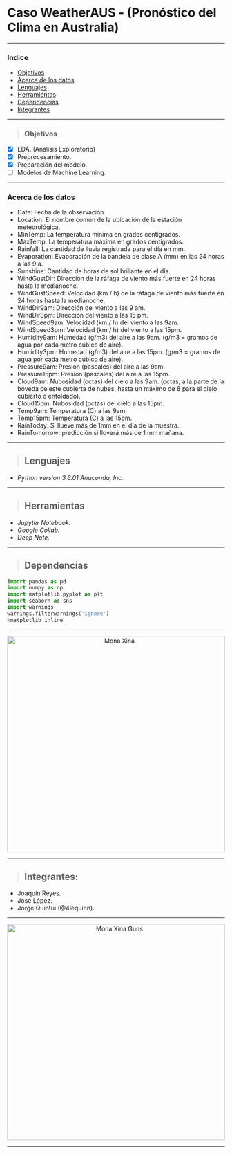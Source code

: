 # Caso WeatherAUS - (Pronóstico del Clima en Australia)

<hr>

### Indice
* [Objetivos](#objetivos)
* [Acerca de los datos](#acerca-de-los-datos)
* [Lenguajes](#lenguajes)
* [Herramientas](#herramientas)
* [Dependencias](#dependencias)
* [Integrantes](#integrantes)

<hr>

> ### Objetivos
* [x] EDA. (Análisis Exploratorio)
* [x] Preprocesamiento.
* [x] Preparación del modelo.
* [ ] Modelos de Machine Learning.   

<hr>

### Acerca de los datos
- Date: Fecha de la observación.
- Location: El nombre común de la ubicación de la estación meteorológica.
- MinTemp: La temperatura mínima en grados centígrados.
- MaxTemp: La temperatura máxima en grados centígrados.
- Rainfall: La cantidad de lluvia registrada para el día en mm.
- Evaporation: Evaporación de la bandeja de clase A (mm) en las 24 horas a las 9 a.
- Sunshine: Cantidad de horas de sol brillante en el día.
- WindGustDir: Dirección de la ráfaga de viento más fuerte en 24 horas hasta la medianoche.
- WindGustSpeed: Velocidad (km / h) de la ráfaga de viento más fuerte en 24 horas hasta la medianoche.
- WindDir9am: Dirección del viento a las 9 am.
- WindDir3pm: Dirección del viento a las 15 pm.
- WindSpeed9am: Velocidad (km / h) del viento a las 9am.
- WindSpeed3pm: Velocidad (km / h) del viento a las 15pm.
- Humidity9am: Humedad (g/m3) del aire a las 9am. (g/m3 = gramos de agua por cada metro cúbico de aire).
- Humidity3pm: Humedad (g/m3) del aire a las 15pm. (g/m3 = gramos de agua por cada metro cúbico de aire).
- Pressure9am: Presión (pascales) del aire a las 9am.
- Pressure15pm: Presión (pascales) del aire a las 15pm.
- Cloud9am: Nubosidad (octas) del cielo a las 9am. (octas, a la parte de la bóveda celeste cubierta de nubes, hasta un máximo de 8 para el cielo cubierto o entoldado).
- Cloud15pm: Nubosidad (octas) del cielo a las 15pm.
- Temp9am: Temperatura (C) a las 9am.
- Temp15pm: Temperatura (C) a las 15pm.
- RainToday: Si llueve más de 1mm en el día de la muestra.
- RainTomorrow: predicción si lloverá más de 1 mm mañana.

<hr>

> ## Lenguajes
- _Python version 3.6.01 Anaconda, Inc._

<hr>

> ## Herramientas
- _Jupyter Notebook._
- _Google Collab._
- _Deep Note._

<hr>

> ## Dependencias

```python
import pandas as pd
import numpy as np
import matplotlib.pyplot as plt
import seaborn as sns
import warnings
warnings.filterwarnings('ignore')
%matplotlib inline
```
<!-- Instagram [Duck Duck Go](https://duckduckgo.com "The best search engine for privacy"). -->

<hr>
    <div align="center">
        <img alt="Mona Xina" src="https://i.postimg.cc/SR575YXC/uwu.jpg" href="https://www.instagram.com/x4leqxinn/" height="500" width="100%">
    </div>
<hr>

> ## Integrantes:
- Joaquín Reyes.
- José López.
- Jorge Quintui (@4lequinn).

<hr>
    <div align="center">
        <img alt="Mona Xina Guns" src="https://i.postimg.cc/8cg0YYqT/angel-beats2.gif" height="500" width="100%">
    </div>
<hr>

